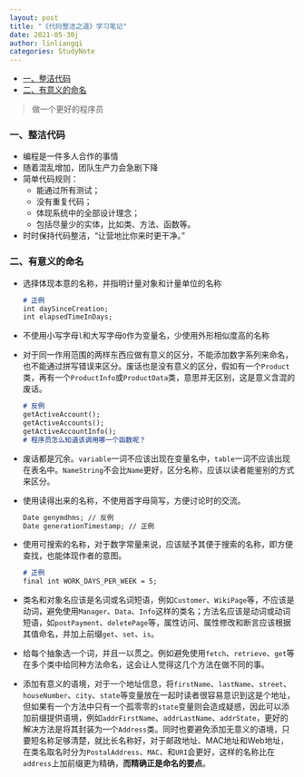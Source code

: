 ```yaml
---
layout: post
title: "《代码整洁之道》学习笔记"
date: 2021-05-30j
author: linliangqi
categories: StudyNote
---
```


- [一、整洁代码](#一整洁代码)
- [二、有意义的命名](#二有意义的命名)


> 做一个更好的程序员


### 一、整洁代码
* 编程是一件多人合作的事情
* 随着混乱增加，团队生产力会急剧下降
* 简单代码规则：
  * 能通过所有测试；
  * 没有重复代码；
  * 体现系统中的全部设计理念；
  * 包括尽量少的实体，比如类、方法、函数等。
* 时时保持代码整洁，“让营地比你来时更干净。”

### 二、有意义的命名

* 选择体现本意的名称，并指明计量对象和计量单位的名称
  
  ``` markdown
  # 正例
  int daySinceCreation;
  int elapsedTimeInDays;
  ```

* 不使用小写字母`l`和大写字母`O`作为变量名，少使用外形相似度高的名称
* 对于同一作用范围的两样东西应做有意义的区分，不能添加数字系列来命名，也不能通过拼写错误来区分。废话也是没有意义的区分，假如有一个`Product`类，再有一个`ProductInfo`或`ProductData`类，意思并无区别，这是意义含混的废话。

    ``` markdown
    # 反例
    getActiveAccount();
    getActiveAccounts();
    getActiveAccountInfo();
    # 程序员怎么知道该调用哪一个函数呢？
    ```

* 废话都是冗余。`variable`一词不应该出现在变量名中，`table`一词不应该出现在表名中。`NameString`不会比`Name`更好，区分名称，应该以读者能鉴别的方式来区分。
* 使用读得出来的名称，不使用首字母简写，方便讨论时的交流。
  
    ``` markdown
    Date genymdhms; // 反例
    Date generationTimestamp; // 正例
    ```

* 使用可搜索的名称，对于数字常量来说，应该赋予其便于搜索的名称，即方便查找，也能体现作者的意图。

    ``` markdown
    # 正例
    final int WORK_DAYS_PER_WEEK = 5;
    ```

* 类名和对象名应该是名词或名词短语，例如`Customer`、`WikiPage`等，不应该是动词，避免使用`Manager`、`Data`、`Info`这样的类名；方法名应该是动词或动词短语，如`postPayment`、`deletePage`等，属性访问、属性修改和断言应该根据其值命名，并加上前缀`get`、`set`、`is`。
* 给每个抽象选一个词，并且一以贯之。例如避免使用`fetch`、`retrieve`、`get`等在多个类中给同种方法命名，这会让人觉得这几个方法在做不同的事。
* 添加有意义的语境，对于一个地址信息，将`firstName`、`lastName`、`street`、`houseNumber`、`city`、`state`等变量放在一起时读者很容易意识到这是个地址，但如果有一个方法中只有一个孤零零的`state`变量则会造成疑惑，因此可以添加前缀提供语境，例如`addrFirstName`、`addrLastName`、`addrState`，更好的解决方法是将其封装为一个`Address`类。同时也要避免添加无意义的语境，只要短名称足够清楚，就比长名称好，对于邮政地址、MAC地址和Web地址，在类名取名时分为`PostalAddress`、`MAC`、和`URI`会更好，这样的名称比在`address`上加前缀更为精确，**而精确正是命名的要点**。